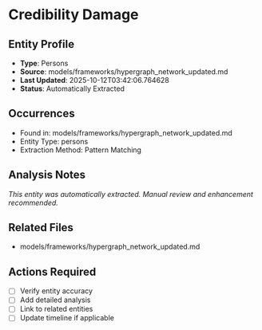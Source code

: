 # Credibility Damage

## Entity Profile
- **Type**: Persons
- **Source**: models/frameworks/hypergraph_network_updated.md
- **Last Updated**: 2025-10-12T03:42:06.764628
- **Status**: Automatically Extracted

## Occurrences
- Found in: models/frameworks/hypergraph_network_updated.md
- Entity Type: persons
- Extraction Method: Pattern Matching

## Analysis Notes
*This entity was automatically extracted. Manual review and enhancement recommended.*

## Related Files
- models/frameworks/hypergraph_network_updated.md

## Actions Required
- [ ] Verify entity accuracy
- [ ] Add detailed analysis
- [ ] Link to related entities
- [ ] Update timeline if applicable
